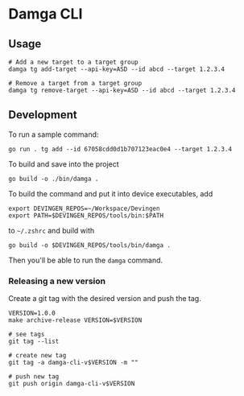 # Damga CLI

## Usage

```shell
# Add a new target to a target group
damga tg add-target --api-key=ASD --id abcd --target 1.2.3.4

# Remove a target from a target group
damga tg remove-target --api-key=ASD --id abcd --target 1.2.3.4
```

## Development

To run a sample command: 

```shell
go run . tg add --id 67058cdd0d1b707123eac0e4 --target 1.2.3.4
```

To build and save into the project

```shell
go build -o ./bin/damga .
```

To build the command and put it into device executables, add 

```
export DEVINGEN_REPOS=~/Workspace/Devingen
export PATH=$DEVINGEN_REPOS/tools/bin:$PATH
```

to `~/.zshrc` and build with 

```shell
go build -o $DEVINGEN_REPOS/tools/bin/damga .
```

Then you'll be able to run the `damga` command.

### Releasing a new version

Create a git tag with the desired version and push the tag.

```
VERSION=1.0.0
make archive-release VERSION=$VERSION

# see tags
git tag --list

# create new tag
git tag -a damga-cli-v$VERSION -m ""

# push new tag
git push origin damga-cli-v$VERSION
```

